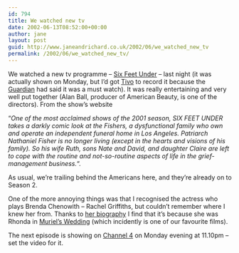 ```yaml
---
id: 794
title: We watched new tv
date: 2002-06-13T08:52:00+00:00
author: jane
layout: post
guid: http://www.janeandrichard.co.uk/2002/06/we_watched_new_tv
permalink: /2002/06/we_watched_new_tv/
---
```

We watched a new tv programme &#8211; [Six Feet Under](http://www.hbo.com/sixfeetunder/) &#8211; last night (it was actually shown on Monday, but I&#8217;d got [Tivo](http://v1.janeandrichard.co.uk/gadgets/review/tivo.xml) to record it because the [Guardian](http://www.guardian.co.uk/) had said it was a must watch). It was really entertaining and very well put together (Alan Ball, producer of American Beauty, is one of the directors). From the show&#8217;s website 

&#8220;_One of the most acclaimed shows of the 2001 season, SIX FEET UNDER takes a darkly comic look at the Fishers, a dysfunctional family who own and operate an independent funeral home in Los Angeles. Patriarch Nathaniel Fisher is no longer living (except in the hearts and visions of his family). So his wife Ruth, sons Nate and David, and daughter Claire are left to cope with the routine and not-so-routine aspects of life in the grief-management business._&#8220;. 

As usual, we&#8217;re trailing behind the Americans here, and they&#8217;re already on to Season 2.

One of the more annoying things was that I recognised the actress who plays Brenda Chenowith &#8211; Rachel Griffiths, but couldn&#8217;t remember where I knew her from. Thanks to [her biography](http://www.hbo.com/sixfeetunder/cast_and_crew/rachel_griffiths_actor.shtml) I find that it&#8217;s because she was Rhonda in [Muriel&#8217;s Wedding](http://us.imdb.com/Title?0110598) (which incidently is one of our favourite films).

The next episode is showing on [Channel 4](http://www.channel4.com/) on Monday evening at 11.10pm &#8211; set the video for it.